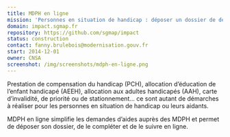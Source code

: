```yaml
---
title: MDPH en ligne
mission: 'Personnes en situation de handicap : déposer un dossier de demande d’aides en ligne.'
domain: impact.sgmap.fr
repository: https://github.com/sgmap/impact
status: construction
contact: fanny.brulebois@modernisation.gouv.fr
start: 2014-12-01
owner: CNSA
screenshot: /img/screenshots/mdph-en-ligne.png
---
```


Prestation de compensation du handicap (PCH), allocation d’éducation de l’enfant handicapé (AEEH), allocation aux adultes handicapés (AAH), carte d’invalidité, de priorité ou de stationnement… ce sont autant de démarches à réaliser pour les personnes en situation de handicap ou leurs aidants.


MDPH en ligne simplifie les demandes d’aides auprès des MDPH et permet de déposer son dossier, de le compléter et de le suivre en ligne.
